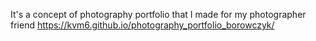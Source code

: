 It's a concept of photography portfolio that I made for my photographer friend 
https://kvm6.github.io/photography_portfolio_borowczyk/

